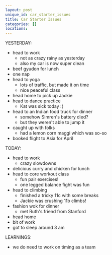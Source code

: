 ```yaml
---
layout: post
unique_id: car_starter_issues
title: Car Starter Issues
categories: []
locations: 
---
```


YESTERDAY:
* head to work
  * not as crazy rainy as yesterday
  * also my car is now super clean
* beef gyudon for lunch
* one nap
* head to yoga
  * lots of traffic, but made it on time
  * nice peaceful class
* head home to pick up Jackie
* head to dance practice
  * Kat was sick today :(
* head to an Indian food truck for dinner
  * somehow Simren's battery died?
  * but they weren't able to jump it
* caught up with folks
  * had a lemon corn maggi which was so-so
* booked flight to Asia for April

TODAY:
* head to work
  * crazy slowdowns
* delicious curry and chicken for lunch
* head to core workout class
  * fun pair exercises!
  * one legged balance fight was fun
* head to climbing
  * finished a tricky 11c with some breaks
  * Jackie was crushing 11b climbs!
* fashion wok for dinner
  * met Ruth's friend from Stanford
* head home
* bit of work
* got to sleep around 3 am

LEARNINGS:
* we do need to work on timing as a team
